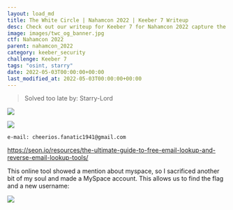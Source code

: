 ```yaml
---
layout: load_md
title: The White Circle | Nahamcon 2022 | Keeber 7 Writeup
desc: Check out our writeup for Keeber 7 for Nahamcon 2022 capture the flag competition.
image: images/twc_og_banner.jpg
ctf: Nahamcon 2022
parent: nahamcon_2022
category: keeber_security
challenge: Keeber 7
tags: "osint, starry"
date: 2022-05-03T00:00:00+00:00
last_modified_at: 2022-05-03T00:00:00+00:00
---
```



> Solved too late by: Starry-Lord

![](https://i.imgur.com/wv3G9Hs.png)

![](https://i.imgur.com/D84HVl6.png)

```
e-mail: cheerios.fanatic1941@gmail.com
```

https://seon.io/resources/the-ultimate-guide-to-free-email-lookup-and-reverse-email-lookup-tools/


This online tool showed a mention about myspace, so I sacrificed another bit of my soul and made a MySpace account. This allows us to find the flag and a new username:


![](https://i.imgur.com/aZWdK8w.png)

